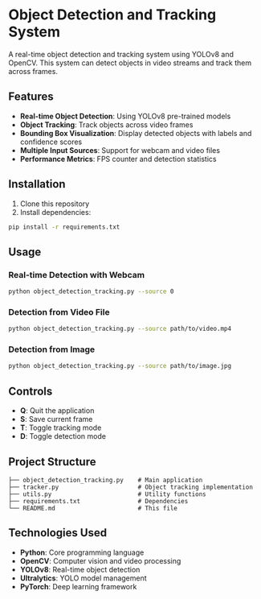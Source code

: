 # Object Detection and Tracking System

A real-time object detection and tracking system using YOLOv8 and OpenCV. This system can detect objects in video streams and track them across frames.

## Features

- **Real-time Object Detection**: Using YOLOv8 pre-trained models
- **Object Tracking**: Track objects across video frames
- **Bounding Box Visualization**: Display detected objects with labels and confidence scores
- **Multiple Input Sources**: Support for webcam and video files
- **Performance Metrics**: FPS counter and detection statistics

## Installation

1. Clone this repository
2. Install dependencies:
```bash
pip install -r requirements.txt
```

## Usage

### Real-time Detection with Webcam
```bash
python object_detection_tracking.py --source 0
```

### Detection from Video File
```bash
python object_detection_tracking.py --source path/to/video.mp4
```

### Detection from Image
```bash
python object_detection_tracking.py --source path/to/image.jpg
```

## Controls

- **Q**: Quit the application
- **S**: Save current frame
- **T**: Toggle tracking mode
- **D**: Toggle detection mode

## Project Structure

```
├── object_detection_tracking.py    # Main application
├── tracker.py                      # Object tracking implementation
├── utils.py                        # Utility functions
├── requirements.txt                # Dependencies
└── README.md                       # This file
```

## Technologies Used

- **Python**: Core programming language
- **OpenCV**: Computer vision and video processing
- **YOLOv8**: Real-time object detection
- **Ultralytics**: YOLO model management
- **PyTorch**: Deep learning framework 